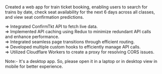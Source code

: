 Created a web app for train ticket booking, enabling users to search for trains by date, check seat availability for the next 6 days across all classes, and view seat confirmation predictions.<br>

=> Integrated ConfirmTkt API to fetch live data.<br>
=> Implemented API caching using Redux to minimize redundant API calls and enhance performance.<br>
=> Integrated seamless page transitions through efficient routing.<br>
=> Developed multiple custom hooks to efficiently manage API calls.<br>
=> Utilized Cloudflare Workers to create a proxy for resolving CORS issues.<br>

Note:- It's a desktop app. So, please open it in a laptop or in desktop view in mobile for better experience.<br>
